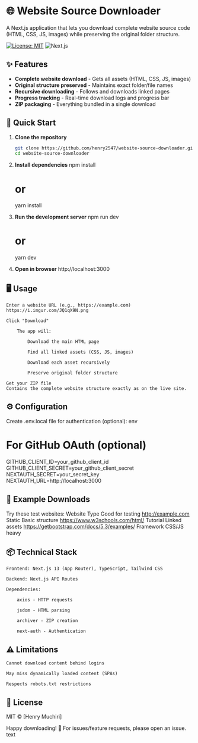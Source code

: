 # 🌐 Website Source Downloader

A Next.js application that lets you download complete website source code (HTML, CSS, JS, images) while preserving the original folder structure.

[![License: MIT](https://img.shields.io/badge/License-MIT-blue.svg)](https://opensource.org/licenses/MIT)
![Next.js](https://img.shields.io/badge/Next.js-13.5+-black?logo=next.js)

## ✨ Features

- **Complete website download** - Gets all assets (HTML, CSS, JS, images)
- **Original structure preserved** - Maintains exact folder/file names
- **Recursive downloading** - Follows and downloads linked pages
- **Progress tracking** - Real-time download logs and progress bar
- **ZIP packaging** - Everything bundled in a single download

## 🚀 Quick Start

1. **Clone the repository**
   ```bash
   git clone https://github.com/henry2547/website-source-downloader.git
   cd website-source-downloader

2. **Install dependencies**
    npm install
    # or
    yarn install

3. **Run the development server**
    npm run dev
    # or
    yarn dev

4. **Open in browser**
    http://localhost:3000

## 🖥️ Usage

    Enter a website URL (e.g., https://example.com)
    https://i.imgur.com/JQ1qX9N.png

    Click "Download"

        The app will:

            Download the main HTML page

            Find all linked assets (CSS, JS, images)

            Download each asset recursively

            Preserve original folder structure

    Get your ZIP file
    Contains the complete website structure exactly as on the live site.

## ⚙️ Configuration

Create .env.local file for authentication (optional):
env

# For GitHub OAuth (optional)
GITHUB_CLIENT_ID=your_github_client_id
GITHUB_CLIENT_SECRET=your_github_client_secret
NEXTAUTH_SECRET=your_secret_key
NEXTAUTH_URL=http://localhost:3000

## 🌟 Example Downloads

Try these test websites:
Website	Type	Good for testing
http://example.com	Static	Basic structure
https://www.w3schools.com/html/	Tutorial	Linked assets
https://getbootstrap.com/docs/5.3/examples/	Framework	CSS/JS heavy
## 📦 Technical Stack

    Frontend: Next.js 13 (App Router), TypeScript, Tailwind CSS

    Backend: Next.js API Routes

    Dependencies:

        axios - HTTP requests

        jsdom - HTML parsing

        archiver - ZIP creation

        next-auth - Authentication

## ⚠️ Limitations

    Cannot download content behind logins

    May miss dynamically loaded content (SPAs)

    Respects robots.txt restrictions

## 📄 License

MIT © [Henry Muchiri]

Happy downloading! 🎉
For issues/feature requests, please open an issue.
text
